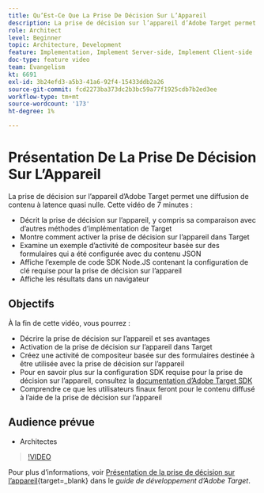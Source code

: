 ```yaml
---
title: Qu’Est-Ce Que La Prise De Décision Sur L’Appareil
description: La prise de décision sur l’appareil d’Adobe Target permet une diffusion de contenu à latence quasi nulle. Regardez cette vidéo pour en savoir plus sur la prise de décision sur l’appareil et sur la manière de l’activer.
role: Architect
level: Beginner
topic: Architecture, Development
feature: Implementation, Implement Server-side, Implement Client-side
doc-type: feature video
team: Evangelism
kt: 6691
exl-id: 3b24efd3-a5b3-41a6-92f4-15433ddb2a26
source-git-commit: fcd2273ba373dc2b3bc59a77f1925cdb7b2ed3ee
workflow-type: tm+mt
source-wordcount: '173'
ht-degree: 1%

---
```


# Présentation De La Prise De Décision Sur L’Appareil

La prise de décision sur l’appareil d’Adobe Target permet une diffusion de contenu à latence quasi nulle. Cette vidéo de 7 minutes :

* Décrit la prise de décision sur l’appareil, y compris sa comparaison avec d’autres méthodes d’implémentation de Target
* Montre comment activer la prise de décision sur l’appareil dans Target
* Examine un exemple d’activité de compositeur basée sur des formulaires qui a été configurée avec du contenu JSON
* Affiche l’exemple de code SDK Node.JS contenant la configuration de clé requise pour la prise de décision sur l’appareil
* Affiche les résultats dans un navigateur

## Objectifs

À la fin de cette vidéo, vous pourrez :

* Décrire la prise de décision sur l’appareil et ses avantages
* Activation de la prise de décision sur l’appareil dans Target
* Créez une activité de compositeur basée sur des formulaires destinée à être utilisée avec la prise de décision sur l’appareil
* Pour en savoir plus sur la configuration SDK requise pour la prise de décision sur l’appareil, consultez la [documentation d’Adobe Target SDK](https://experienceleague.adobe.com/en/docs/target-dev/developer/server-side/on-device-decisioning/overview)
* Comprendre ce que les utilisateurs finaux feront pour le contenu diffusé à l’aide de la prise de décision sur l’appareil

## Audience prévue

* Architectes

>[!VIDEO](https://video.tv.adobe.com/v/329032/?quality=12)

Pour plus d’informations, voir [Présentation de la prise de décision sur l’appareil](https://experienceleague.adobe.com/docs/target-dev/developer/server-side/on-device-decisioning/overview.html?lang=fr){target=_blank} dans le *guide de développement d’Adobe Target*.
